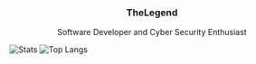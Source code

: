 <h3 align="center">TheLegend</h3>

<p align="center">
  Software Developer and Cyber Security Enthusiast
</p>


![Stats](https://github-readme-stats.vercel.app/api?username=DSKTheLegend&show_icons=true&&hide_border=true&count_private=true&include_all_commits)
![Top Langs](https://github-readme-stats.vercel.app/api/top-langs/?username=DSKTheLegend&layout=compact&&hide_border=true&count_private=true&langs_count=10)

